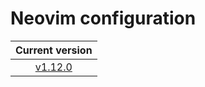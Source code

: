 # Neovim configuration

|                            Current version                             |
| :--------------------------------------------------------------------: |
| [v1.12.0](https://github.com/vladdoster/neovim-configuration/releases) |
